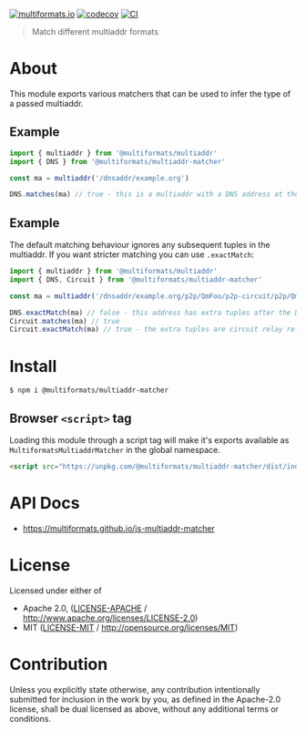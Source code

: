 [![multiformats.io](https://img.shields.io/badge/project-IPFS-blue.svg?style=flat-square)](http://multiformats.io)
[![codecov](https://img.shields.io/codecov/c/github/multiformats/js-multiaddr-matcher.svg?style=flat-square)](https://codecov.io/gh/multiformats/js-multiaddr-matcher)
[![CI](https://img.shields.io/github/actions/workflow/status/multiformats/js-multiaddr-matcher/js-test-and-release.yml?branch=main\&style=flat-square)](https://github.com/multiformats/js-multiaddr-matcher/actions/workflows/js-test-and-release.yml?query=branch%3Amain)

> Match different multiaddr formats

# About

This module exports various matchers that can be used to infer the type of a
passed multiaddr.

## Example

```ts
import { multiaddr } from '@multiformats/multiaddr'
import { DNS } from '@multiformats/multiaddr-matcher'

const ma = multiaddr('/dnsaddr/example.org')

DNS.matches(ma) // true - this is a multiaddr with a DNS address at the start
```

## Example

The default matching behaviour ignores any subsequent tuples in the multiaddr.
If you want stricter matching you can use `.exactMatch`:

```ts
import { multiaddr } from '@multiformats/multiaddr'
import { DNS, Circuit } from '@multiformats/multiaddr-matcher'

const ma = multiaddr('/dnsaddr/example.org/p2p/QmFoo/p2p-circuit/p2p/QmBar')

DNS.exactMatch(ma) // false - this address has extra tuples after the DNS component
Circuit.matches(ma) // true
Circuit.exactMatch(ma) // true - the extra tuples are circuit relay related
```

# Install

```console
$ npm i @multiformats/multiaddr-matcher
```

## Browser `<script>` tag

Loading this module through a script tag will make it's exports available as `MultiformatsMultiaddrMatcher` in the global namespace.

```html
<script src="https://unpkg.com/@multiformats/multiaddr-matcher/dist/index.min.js"></script>
```

# API Docs

- <https://multiformats.github.io/js-multiaddr-matcher>

# License

Licensed under either of

- Apache 2.0, ([LICENSE-APACHE](LICENSE-APACHE) / <http://www.apache.org/licenses/LICENSE-2.0>)
- MIT ([LICENSE-MIT](LICENSE-MIT) / <http://opensource.org/licenses/MIT>)

# Contribution

Unless you explicitly state otherwise, any contribution intentionally submitted for inclusion in the work by you, as defined in the Apache-2.0 license, shall be dual licensed as above, without any additional terms or conditions.
